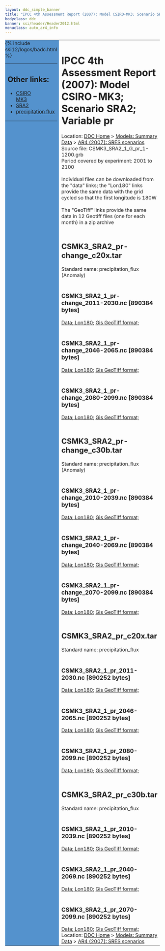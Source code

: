 ```yaml
---
layout: ddc_simple_banner
title: "IPCC 4th Assessment Report (2007): Model CSIRO-MK3; Scenario SRA2; Variable pr"
bodyclass: ddc
banner: ssi/header/Header2012.html
menuclass: auto_ar4_info
---
```



<table width="100%" border="0" cellspacing="0" cellpadding="0" style="border-collapse: collapse;">
<tr style="margin:0;padding:0;border:0;">
<td style="margin:0;padding:0;border:0;height:1pt;width:150pt;background:#5492CD;" valign="top" >

<div id="lh-col2" class="auto_ar4_info">
<table class="menumain" bgcolor="#5492CD" cellspacing="0" width="100%" border="0">
<tr><td>
<h2> Other links:</h2>
<ul>
<li><a href="/auto/ar4/model-CSIRO-MK3.html">CSIRO<br/>MK3</a></li>
<li><a href="/auto/ar4/scenario-SRA2.html">SRA2</a></li>
<li><a href="/auto/ar4/var-precipitation_flux.html">precipitation flux</a></li>
</ul>
</td></tr>
{% include ssi12/logos/badc.html %}
</table>
</div>
</td>
<td><h1>IPCC 4th Assessment Report (2007): Model CSIRO-MK3; Scenario SRA2; Variable pr</h1>

<!-- Breadcrumb1 -->
<div id="breadcrumb1" align="left">
Location: <a href="/index.html">DDC Home</a> > <a href="/sim/gcm_clim/">Models: Summary Data</a>
> <a href="/sim/gcm_clim/SRES_AR4/index.html">AR4 (2007): SRES scenarios</a>
</div>
<!-- End of Breadcrumb1 -->Source file: CSMK3_SRA2_1_G_pr_1-1200.grb
<br/>
Period covered by experiment: 2001 to 2100<br/>
<br/>Individual files can be downloaded from the "data" links; the "Lon180" links provide the same data
         with the grid cycled so that the first longitude is 180W<br/>
<br/>The "GeoTiff" links provide the same data in 12 Geotiff files (one for each month)
          in a zip archive<br/>
<br/><h2>CSMK3_SRA2_pr-change_c20x.tar</h2>
Standard name: precipitation_flux (Anomaly)<br>
<br/><h3>CSMK3_SRA2_1_pr-change_2011-2030.nc [890384 bytes]</h3>
<a href="/cgi-bin/downl/ar4_nc/pr/CSMK3_SRA2_1_pr-change_2011-2030.nc">Data; </a><a href="/cgi-bin/downl/ar4_nc/pr/CSMK3_SRA2_1_pr-change_2011-2030.cyto180.nc"> Lon180</a>; <a href="/cgi-bin/downl/ar4_tif/pr/CSMK3_SRA2_1_pr-change_2011-2030.zip">Gis GeoTiff format; </a><br/>
<br/><h3>CSMK3_SRA2_1_pr-change_2046-2065.nc [890384 bytes]</h3>
<a href="/cgi-bin/downl/ar4_nc/pr/CSMK3_SRA2_1_pr-change_2046-2065.nc">Data; </a><a href="/cgi-bin/downl/ar4_nc/pr/CSMK3_SRA2_1_pr-change_2046-2065.cyto180.nc"> Lon180</a>; <a href="/cgi-bin/downl/ar4_tif/pr/CSMK3_SRA2_1_pr-change_2046-2065.zip">Gis GeoTiff format; </a><br/>
<br/><h3>CSMK3_SRA2_1_pr-change_2080-2099.nc [890384 bytes]</h3>
<a href="/cgi-bin/downl/ar4_nc/pr/CSMK3_SRA2_1_pr-change_2080-2099.nc">Data; </a><a href="/cgi-bin/downl/ar4_nc/pr/CSMK3_SRA2_1_pr-change_2080-2099.cyto180.nc"> Lon180</a>; <a href="/cgi-bin/downl/ar4_tif/pr/CSMK3_SRA2_1_pr-change_2080-2099.zip">Gis GeoTiff format; </a><br/>
<br/><h2>CSMK3_SRA2_pr-change_c30b.tar</h2>
Standard name: precipitation_flux (Anomaly)<br>
<br/><h3>CSMK3_SRA2_1_pr-change_2010-2039.nc [890384 bytes]</h3>
<a href="/cgi-bin/downl/ar4_nc/pr/CSMK3_SRA2_1_pr-change_2010-2039.nc">Data; </a><a href="/cgi-bin/downl/ar4_nc/pr/CSMK3_SRA2_1_pr-change_2010-2039.cyto180.nc"> Lon180</a>; <a href="/cgi-bin/downl/ar4_tif/pr/CSMK3_SRA2_1_pr-change_2010-2039.zip">Gis GeoTiff format; </a><br/>
<br/><h3>CSMK3_SRA2_1_pr-change_2040-2069.nc [890384 bytes]</h3>
<a href="/cgi-bin/downl/ar4_nc/pr/CSMK3_SRA2_1_pr-change_2040-2069.nc">Data; </a><a href="/cgi-bin/downl/ar4_nc/pr/CSMK3_SRA2_1_pr-change_2040-2069.cyto180.nc"> Lon180</a>; <a href="/cgi-bin/downl/ar4_tif/pr/CSMK3_SRA2_1_pr-change_2040-2069.zip">Gis GeoTiff format; </a><br/>
<br/><h3>CSMK3_SRA2_1_pr-change_2070-2099.nc [890384 bytes]</h3>
<a href="/cgi-bin/downl/ar4_nc/pr/CSMK3_SRA2_1_pr-change_2070-2099.nc">Data; </a><a href="/cgi-bin/downl/ar4_nc/pr/CSMK3_SRA2_1_pr-change_2070-2099.cyto180.nc"> Lon180</a>; <a href="/cgi-bin/downl/ar4_tif/pr/CSMK3_SRA2_1_pr-change_2070-2099.zip">Gis GeoTiff format; </a><br/>
<br/><h2>CSMK3_SRA2_pr_c20x.tar</h2>
Standard name: precipitation_flux<br>
<br/><h3>CSMK3_SRA2_1_pr_2011-2030.nc [890252 bytes]</h3>
<a href="/cgi-bin/downl/ar4_nc/pr/CSMK3_SRA2_1_pr_2011-2030.nc">Data; </a><a href="/cgi-bin/downl/ar4_nc/pr/CSMK3_SRA2_1_pr_2011-2030.cyto180.nc"> Lon180</a>; <a href="/cgi-bin/downl/ar4_tif/pr/CSMK3_SRA2_1_pr_2011-2030.zip">Gis GeoTiff format; </a><br/>
<br/><h3>CSMK3_SRA2_1_pr_2046-2065.nc [890252 bytes]</h3>
<a href="/cgi-bin/downl/ar4_nc/pr/CSMK3_SRA2_1_pr_2046-2065.nc">Data; </a><a href="/cgi-bin/downl/ar4_nc/pr/CSMK3_SRA2_1_pr_2046-2065.cyto180.nc"> Lon180</a>; <a href="/cgi-bin/downl/ar4_tif/pr/CSMK3_SRA2_1_pr_2046-2065.zip">Gis GeoTiff format; </a><br/>
<br/><h3>CSMK3_SRA2_1_pr_2080-2099.nc [890252 bytes]</h3>
<a href="/cgi-bin/downl/ar4_nc/pr/CSMK3_SRA2_1_pr_2080-2099.nc">Data; </a><a href="/cgi-bin/downl/ar4_nc/pr/CSMK3_SRA2_1_pr_2080-2099.cyto180.nc"> Lon180</a>; <a href="/cgi-bin/downl/ar4_tif/pr/CSMK3_SRA2_1_pr_2080-2099.zip">Gis GeoTiff format; </a><br/>
<br/><h2>CSMK3_SRA2_pr_c30b.tar</h2>
Standard name: precipitation_flux<br>
<br/><h3>CSMK3_SRA2_1_pr_2010-2039.nc [890252 bytes]</h3>
<a href="/cgi-bin/downl/ar4_nc/pr/CSMK3_SRA2_1_pr_2010-2039.nc">Data; </a><a href="/cgi-bin/downl/ar4_nc/pr/CSMK3_SRA2_1_pr_2010-2039.cyto180.nc"> Lon180</a>; <a href="/cgi-bin/downl/ar4_tif/pr/CSMK3_SRA2_1_pr_2010-2039.zip">Gis GeoTiff format; </a><br/>
<br/><h3>CSMK3_SRA2_1_pr_2040-2069.nc [890252 bytes]</h3>
<a href="/cgi-bin/downl/ar4_nc/pr/CSMK3_SRA2_1_pr_2040-2069.nc">Data; </a><a href="/cgi-bin/downl/ar4_nc/pr/CSMK3_SRA2_1_pr_2040-2069.cyto180.nc"> Lon180</a>; <a href="/cgi-bin/downl/ar4_tif/pr/CSMK3_SRA2_1_pr_2040-2069.zip">Gis GeoTiff format; </a><br/>
<br/><h3>CSMK3_SRA2_1_pr_2070-2099.nc [890252 bytes]</h3>
<a href="/cgi-bin/downl/ar4_nc/pr/CSMK3_SRA2_1_pr_2070-2099.nc">Data; </a><a href="/cgi-bin/downl/ar4_nc/pr/CSMK3_SRA2_1_pr_2070-2099.cyto180.nc"> Lon180</a>; <a href="/cgi-bin/downl/ar4_tif/pr/CSMK3_SRA2_1_pr_2070-2099.zip">Gis GeoTiff format; </a><br/>
<!-- Breadcrumb2 -->
<div id="breadcrumb2" align="left">
Location: <a href="/index.html">DDC Home</a> > <a href="/sim/gcm_clim/">Models: Summary Data</a>
> <a href="/sim/gcm_clim/SRES_AR4/index.html">AR4 (2007): SRES scenarios</a>
</div>
<!-- End of Breadcrumb2 --></td></tr></table>
